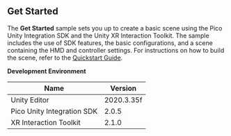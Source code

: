 ## Get Started
The **Get Started** sample sets you up to create a basic scene using the Pico Unity Integration SDK and the Unity XR Interaction Toolkit. The sample includes the use of SDK features, the basic configurations, and a scene containing the HMD and controller settings. For instructions on how to build the scene, refer to the [Quickstart Guide](https://developer.pico-interactive.com/document/unity).

**Development Environment**

| Name  | Version    |
| ----  |  ----      |
| Unity Editor | 2020.3.35f |
| Pico Unity Integration SDK | 2.0.5 |
| XR Interaction Toolkit | 2.1.0 |
